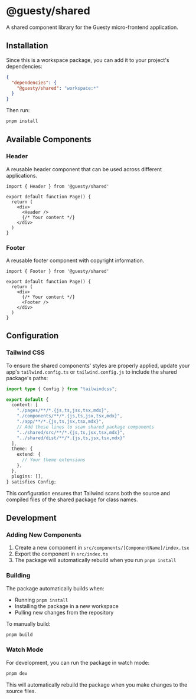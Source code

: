 # @guesty/shared

A shared component library for the Guesty micro-frontend application.

## Installation

Since this is a workspace package, you can add it to your project's dependencies:

```json
{
  "dependencies": {
    "@guesty/shared": "workspace:*"
  }
}
```

Then run:

```bash
pnpm install
```

## Available Components

### Header

A reusable header component that can be used across different applications.

```tsx
import { Header } from '@guesty/shared'

export default function Page() {
  return (
    <div>
      <Header />
      {/* Your content */}
    </div>
  )
}
```

### Footer

A reusable footer component with copyright information.

```tsx
import { Footer } from '@guesty/shared'

export default function Page() {
  return (
    <div>
      {/* Your content */}
      <Footer />
    </div>
  )
}
```

## Configuration

### Tailwind CSS

To ensure the shared components' styles are properly applied, update your app's `tailwind.config.ts` or `tailwind.config.js` to include the shared package's paths:

```typescript
import type { Config } from "tailwindcss";

export default {
  content: [
    "./pages/**/*.{js,ts,jsx,tsx,mdx}",
    "./components/**/*.{js,ts,jsx,tsx,mdx}",
    "./app/**/*.{js,ts,jsx,tsx,mdx}",
    // Add these lines to scan shared package components
    "../shared/src/**/*.{js,ts,jsx,tsx,mdx}",
    "../shared/dist/**/*.{js,ts,jsx,tsx,mdx}"
  ],
  theme: {
    extend: {
      // Your theme extensions
    },
  },
  plugins: [],
} satisfies Config;
```

This configuration ensures that Tailwind scans both the source and compiled files of the shared package for class names.

## Development

### Adding New Components

1. Create a new component in `src/components/[ComponentName]/index.tsx`
2. Export the component in `src/index.ts`
3. The package will automatically rebuild when you run `pnpm install`

### Building

The package automatically builds when:
- Running `pnpm install`
- Installing the package in a new workspace
- Pulling new changes from the repository

To manually build:

```bash
pnpm build
```

### Watch Mode

For development, you can run the package in watch mode:

```bash
pnpm dev
```

This will automatically rebuild the package when you make changes to the source files.
